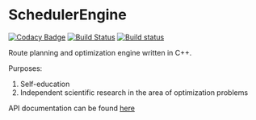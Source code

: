 # SchedulerEngine

[![Codacy Badge](https://api.codacy.com/project/badge/Grade/4484b3e9905d4abeb978139ed9d83417)](https://www.codacy.com/app/eaglegor/SchedulerEngine?utm_source=github.com&amp;utm_medium=referral&amp;utm_content=Eaglegor/SchedulerEngine&amp;utm_campaign=Badge_Grade)
[![Build Status](https://travis-ci.org/Eaglegor/SchedulerEngine.svg?branch=master)](https://travis-ci.org/Eaglegor/SchedulerEngine)
[![Build status](https://ci.appveyor.com/api/projects/status/4yt2b9at9gj4vn9m/branch/master?svg=true)](https://ci.appveyor.com/project/Eaglegor/schedulerengine/branch/master)


Route planning and optimization engine written in C++.

Purposes:
1. Self-education
2. Independent scientific research in the area of optimization problems

API documentation can be found [here](https://eaglegor.github.io/SchedulerEngineDocs/api)
